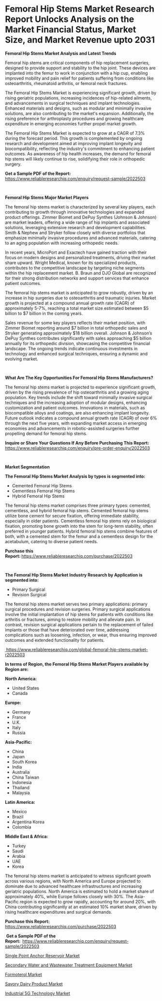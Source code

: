 <p><h1>Femoral Hip Stems Market Research Report Unlocks Analysis on the Market Financial Status, Market Size, and Market Revenue upto 2031</h1></p><p><strong>Femoral Hip Stems Market Analysis and Latest Trends</strong></p>
<p><p>Femoral hip stems are critical components of hip replacement surgeries, designed to provide support and stability to the hip joint. These devices are implanted into the femur to work in conjunction with a hip cup, enabling improved mobility and pain relief for patients suffering from conditions like osteoarthritis, rheumatoid arthritis, or femoral neck fractures.</p><p>The Femoral Hip Stems Market is experiencing significant growth, driven by rising geriatric populations, increasing incidences of hip-related ailments, and advancements in surgical techniques and implant technologies. Enhanced materials and designs, such as modular and minimally invasive solutions, are also contributing to the market's expansion. Additionally, the rising preference for arthroplasty procedures and growing healthcare expenditure in emerging economies further propel market growth.</p><p>The Femoral Hip Stems Market is expected to grow at a CAGR of 7.3% during the forecast period. This growth is complemented by ongoing research and development aimed at improving implant longevity and biocompatibility, reflecting the industry's commitment to enhancing patient outcomes. As awareness of hip health increases, the demand for femoral hip stems will likely continue to rise, solidifying their role in orthopedic surgery.</p></p>
<p><strong>Get a Sample PDF of the Report:&nbsp;</strong> <a href="https://www.reliableresearchiq.com/enquiry/request-sample/2022503?utm_campaign=1106&utm_medium=2&utm_source=Github&utm_content=ia&utm_term=28102024&utm_id=femoral-hip-stems">https://www.reliableresearchiq.com/enquiry/request-sample/2022503</a></p>
<p>&nbsp;</p>
<p><strong>Femoral Hip Stems Major Market Players</strong></p>
<p><p>The femoral hip stems market is characterized by several key players, each contributing to growth through innovative technologies and expanded product offerings. Zimmer Biomet and DePuy Synthes (Johnson & Johnson) are market leaders, offering a wide range of hip implants and associated solutions, leveraging extensive research and development capabilities. Smith & Nephew and Stryker follow closely with diverse portfolios that emphasize minimally invasive procedures and advanced materials, catering to an aging population with increasing orthopedic needs.</p><p>In recent years, MicroPort and Exactech have gained traction with their focus on modern designs and personalized treatments, driving their market share upward. Wright Medical, known for its specialized products, contributes to the competitive landscape by targeting niche segments within the hip replacement market. B. Braun and DJO Global are recognized for their strong distribution networks and support services that enhance patient outcomes.</p><p>The femoral hip stems market is anticipated to grow robustly, driven by an increase in hip surgeries due to osteoarthritis and traumatic injuries. Market growth is projected at a compound annual growth rate (CAGR) of approximately 5-7%, reaching a total market size estimated between $5 billion to $7 billion in the coming years.</p><p>Sales revenue for some key players reflects their market position, with Zimmer Biomet reporting around $7 billion in total orthopedic sales and Stryker generating approximately $18 billion overall. Johnson & Johnson’s DePuy Synthes contributes significantly with sales approaching $5 billion annually for its orthopedic division, showcasing the competitive financial landscape. The ongoing trends indicate continuous investments in technology and enhanced surgical techniques, ensuring a dynamic and evolving market.</p></p>
<p>&nbsp;</p>
<p><strong>What Are The Key Opportunities For Femoral Hip Stems Manufacturers?</strong></p>
<p><p>The femoral hip stems market is projected to experience significant growth, driven by the rising prevalence of hip osteoarthritis and a growing aging population. Key trends include the shift toward minimally invasive surgical techniques and the increasing adoption of modular designs, enhancing customization and patient outcomes. Innovations in materials, such as biocompatible alloys and coatings, are also enhancing implant longevity. Future outlook indicates a compound annual growth rate (CAGR) of over 6% through the next five years, with expanding market access in emerging economies and advancements in robotic-assisted surgeries further propelling demand for femoral hip stems.</p></p>
<p><strong>Inquire or Share Your Questions If Any Before Purchasing This Report:</strong> <a href="https://www.reliableresearchiq.com/enquiry/pre-order-enquiry/2022503?utm_campaign=1106&utm_medium=2&utm_source=Github&utm_content=ia&utm_term=28102024&utm_id=femoral-hip-stems">https://www.reliableresearchiq.com/enquiry/pre-order-enquiry/2022503</a></p>
<p>&nbsp;</p>
<p><strong>Market Segmentation</strong></p>
<p><strong>The Femoral Hip Stems Market Analysis by types is segmented into:</strong></p>
<p><ul><li>Cemented Femoral Hip Stems</li><li>Cementless Femoral Hip Stems</li><li>Hybrid Femoral Hip Stems</li></ul></p>
<p><p>The femoral hip stems market comprises three primary types: cemented, cementless, and hybrid femoral hip stems. Cemented femoral hip stems utilize bone cement for secure fixation, offering immediate stability, especially in older patients. Cementless femoral hip stems rely on biological fixation, promoting bone growth into the stem for long-term stability, often preferred in younger patients. Hybrid femoral hip stems combine features of both, with a cemented stem for the femur and a cementless design for the acetabulum, catering to diverse patient needs.</p></p>
<p><strong>Purchase this Report:&nbsp;</strong><a href="https://www.reliableresearchiq.com/purchase/2022503?utm_campaign=1106&utm_medium=2&utm_source=Github&utm_content=ia&utm_term=28102024&utm_id=femoral-hip-stems">https://www.reliableresearchiq.com/purchase/2022503</a></p>
<p>&nbsp;</p>
<p><strong>The Femoral Hip Stems Market Industry Research by Application is segmented into:</strong></p>
<p><ul><li>Primary Surgical</li><li>Revision Surgical</li></ul></p>
<p><p>The femoral hip stems market serves two primary applications: primary surgical procedures and revision surgeries. Primary surgical applications involve the initial implantation of hip stems for patients with conditions like arthritis or fractures, aiming to restore mobility and alleviate pain. In contrast, revision surgical applications pertain to the replacement of failed implants or those that have deteriorated over time, addressing complications such as loosening, infection, or wear, thus ensuring improved outcomes and extended functionality for patients.</p></p>
<p><a href="https://www.reliableresearchiq.com/global-femoral-hip-stems-market-r2022503?utm_campaign=1106&utm_medium=2&utm_source=Github&utm_content=ia&utm_term=28102024&utm_id=femoral-hip-stems">&nbsp;https://www.reliableresearchiq.com/global-femoral-hip-stems-market-r2022503</a></p>
<p><strong>In terms of Region, the Femoral Hip Stems Market Players available by Region are:</strong></p>
<p>
    <p> <strong> North America: </strong>
        <ul>
            <li>United States</li>
            <li>Canada</li>
        </ul>
        </p> 
    <p> <strong> Europe: </strong>
        <ul>
            <li>Germany</li>
            <li>France</li>
            <li>U.K.</li>
            <li>Italy</li>
            <li>Russia</li>
        </ul>
        </p> 
    <p> <strong> Asia-Pacific: </strong>
        <ul>
            <li>China</li>
            <li>Japan</li>
            <li>South Korea</li>
            <li>India</li>
            <li>Australia</li>
            <li>China Taiwan</li>
            <li>Indonesia</li>
            <li>Thailand</li>
            <li>Malaysia</li>
        </ul>
        </p> 
    <p> <strong> Latin America: </strong>
        <ul>
            <li>Mexico</li>
            <li>Brazil</li>
            <li>Argentina Korea</li>
            <li>Colombia</li>
        </ul>
        </p> 
    <p> <strong> Middle East & Africa: </strong>
        <ul>
            <li>Turkey</li>
            <li>Saudi</li>
            <li>Arabia</li>
            <li>UAE</li>
            <li>Korea</li>
        </ul>
    </p>
    </p>
<p><p>The femoral hip stems market is anticipated to witness significant growth across various regions, with North America and Europe projected to dominate due to advanced healthcare infrastructures and increasing geriatric populations. North America is estimated to hold a market share of approximately 40%, while Europe follows closely with 30%. The Asia-Pacific region is expected to grow rapidly, accounting for around 20%, with China contributing significantly at an estimated 10% market share, driven by rising healthcare expenditures and surgical demands.</p></p>
<p><strong>Purchase this Report: </strong><a href="https://www.reliableresearchiq.com/purchase/2022503?utm_campaign=1106&utm_medium=2&utm_source=Github&utm_content=ia&utm_term=28102024&utm_id=femoral-hip-stems">https://www.reliableresearchiq.com/purchase/2022503</a></p>
<p>&nbsp;<strong>Get a Sample PDF of the Report:&nbsp;&nbsp;</strong><a href="https://www.reliableresearchiq.com/enquiry/request-sample/2022503?utm_campaign=1106&utm_medium=2&utm_source=Github&utm_content=ia&utm_term=28102024&utm_id=femoral-hip-stems">https://www.reliableresearchiq.com/enquiry/request-sample/2022503</a></p>
<p><strong></strong></p>
<p><p><a href="https://issuu.com/reportprime-2/docs/single-point-anchor-reservoir-marke_50213ae86e5034?utm_campaign=1106&utm_medium=2&utm_source=Github&utm_content=ia&utm_term=28102024&utm_id=femoral-hip-stems">Single Point Anchor Reservoir Market</a></p><p><a href="https://issuu.com/reportprime-2/docs/secondary-water-and-wastewater-trea_b76e900ce1a601?utm_campaign=1106&utm_medium=2&utm_source=Github&utm_content=ia&utm_term=28102024&utm_id=femoral-hip-stems">Secondary Water and Wastewater Treatment Equipment Market</a></p><p><a href="https://www.linkedin.com/pulse/exploring-formoterol-market-dynamics-revenue-analysis-growth-nhgff?utm_campaign=1106&utm_medium=2&utm_source=Github&utm_content=ia&utm_term=28102024&utm_id=femoral-hip-stems">Formoterol Market</a></p><p><a href="https://github.com/Armeladukagjini693/Market-Research-Report-List-1/blob/main/savory-dairy-product-market.md?utm_campaign=1106&utm_medium=2&utm_source=Github&utm_content=ia&utm_term=28102024&utm_id=femoral-hip-stems">Savory Dairy Product Market</a></p><p><a href="https://github.com/DorinaOsmani364/Market-Research-Report-List-1/blob/main/industrial-5g-technology-market.md?utm_campaign=1106&utm_medium=2&utm_source=Github&utm_content=ia&utm_term=28102024&utm_id=femoral-hip-stems">Industrial 5G Technology Market</a></p></p>